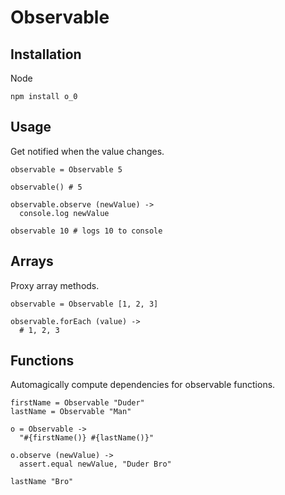 Observable
==========

Installation
------------

Node

    npm install o_0

Usage
-----

Get notified when the value changes.

    observable = Observable 5

    observable() # 5

    observable.observe (newValue) ->
      console.log newValue

    observable 10 # logs 10 to console

Arrays
------

Proxy array methods.

    observable = Observable [1, 2, 3]

    observable.forEach (value) ->
      # 1, 2, 3

Functions
---------

Automagically compute dependencies for observable functions.

    firstName = Observable "Duder"
    lastName = Observable "Man"

    o = Observable ->
      "#{firstName()} #{lastName()}"

    o.observe (newValue) ->
      assert.equal newValue, "Duder Bro"

    lastName "Bro"

